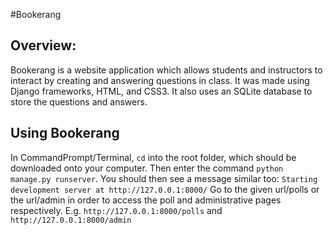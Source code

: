 #Bookerang

Overview:
---------

Bookerang is a website application which allows students and instructors to interact by creating and answering questions in class. It was made using Django frameworks, HTML, and CSS3. It also uses an SQLite database to store the questions and answers. 

Using Bookerang
---------------

In CommandPrompt/Terminal, ``cd`` into the root folder, which should be downloaded onto your computer. Then enter the command ``python manage.py runserver``. You should then see a message similar too:
``Starting development server at http://127.0.0.1:8000/``
Go to the given url/polls or the url/admin in order to access the poll and administrative pages respectively. E.g. ``http://127.0.0.1:8000/polls`` and ``http://127.0.0.1:8000/admin``

